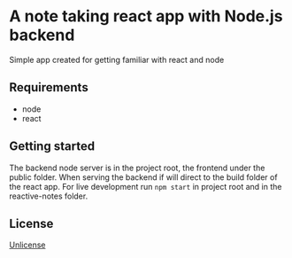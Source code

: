 # A note taking react app with Node.js backend
Simple app created for getting familiar with react and node

## Requirements
- node
- react

## Getting started
The backend node server is in the project root, the frontend under the public folder. When serving the backend if will direct to the build folder of the react app. For live development run ```npm start``` in project root and in the reactive-notes folder.

## License
[Unlicense](https://unlicense.org)